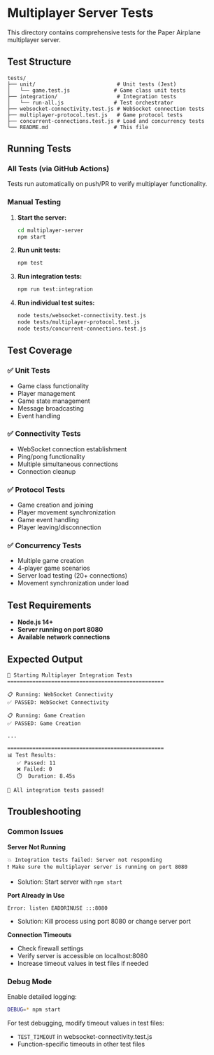 # Multiplayer Server Tests

This directory contains comprehensive tests for the Paper Airplane multiplayer server.

## Test Structure

```
tests/
├── unit/                          # Unit tests (Jest)
│   └── game.test.js              # Game class unit tests
├── integration/                   # Integration tests
│   └── run-all.js                # Test orchestrator
├── websocket-connectivity.test.js # WebSocket connection tests
├── multiplayer-protocol.test.js   # Game protocol tests
├── concurrent-connections.test.js # Load and concurrency tests
└── README.md                     # This file
```

## Running Tests

### All Tests (via GitHub Actions)
Tests run automatically on push/PR to verify multiplayer functionality.

### Manual Testing

1. **Start the server:**
   ```bash
   cd multiplayer-server
   npm start
   ```

2. **Run unit tests:**
   ```bash
   npm test
   ```

3. **Run integration tests:**
   ```bash
   npm run test:integration
   ```

4. **Run individual test suites:**
   ```bash
   node tests/websocket-connectivity.test.js
   node tests/multiplayer-protocol.test.js
   node tests/concurrent-connections.test.js
   ```

## Test Coverage

### ✅ Unit Tests
- Game class functionality
- Player management
- Game state management
- Message broadcasting
- Event handling

### ✅ Connectivity Tests
- WebSocket connection establishment
- Ping/pong functionality
- Multiple simultaneous connections
- Connection cleanup

### ✅ Protocol Tests
- Game creation and joining
- Player movement synchronization
- Game event handling
- Player leaving/disconnection

### ✅ Concurrency Tests
- Multiple game creation
- 4-player game scenarios
- Server load testing (20+ connections)
- Movement synchronization under load

## Test Requirements

- **Node.js 14+**
- **Server running on port 8080**
- **Available network connections**

## Expected Output

```
🚀 Starting Multiplayer Integration Tests
==================================================

📋 Running: WebSocket Connectivity
✅ PASSED: WebSocket Connectivity

📋 Running: Game Creation
✅ PASSED: Game Creation

...

==================================================
📊 Test Results:
   ✅ Passed: 11
   ❌ Failed: 0
   ⏱️  Duration: 8.45s

🎉 All integration tests passed!
```

## Troubleshooting

### Common Issues

**Server Not Running**
```
💥 Integration tests failed: Server not responding
❗ Make sure the multiplayer server is running on port 8080
```
- Solution: Start server with `npm start`

**Port Already in Use**
```
Error: listen EADDRINUSE :::8080
```
- Solution: Kill process using port 8080 or change server port

**Connection Timeouts**
- Check firewall settings
- Verify server is accessible on localhost:8080
- Increase timeout values in test files if needed

### Debug Mode

Enable detailed logging:
```bash
DEBUG=* npm start
```

For test debugging, modify timeout values in test files:
- `TEST_TIMEOUT` in websocket-connectivity.test.js
- Function-specific timeouts in other test files